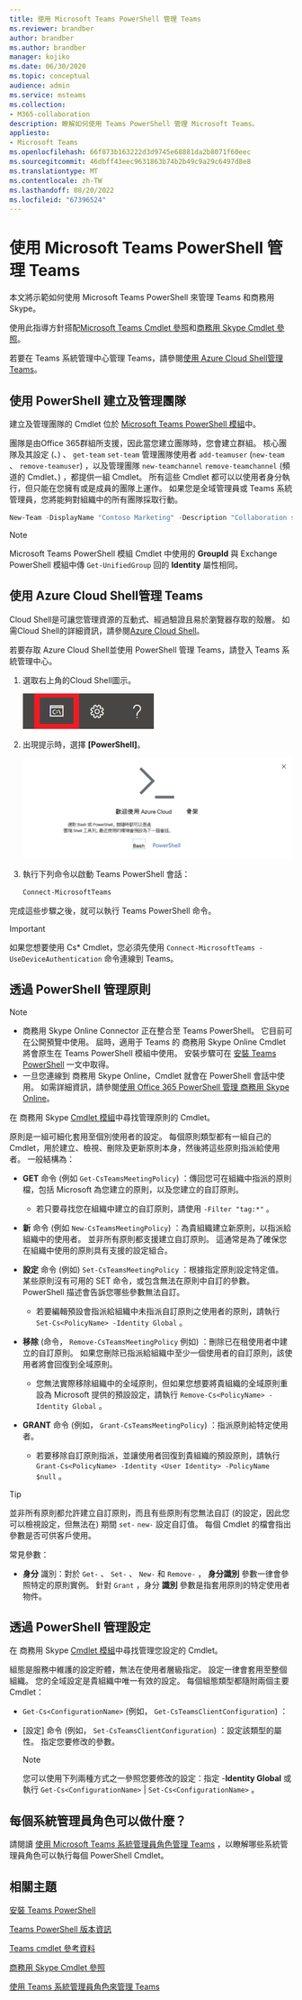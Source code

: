 ```yaml
---
title: 使用 Microsoft Teams PowerShell 管理 Teams
ms.reviewer: brandber
author: brandber
ms.author: brandber
manager: kojiko
ms.date: 06/30/2020
ms.topic: conceptual
audience: admin
ms.service: msteams
ms.collection:
- M365-collaboration
description: 瞭解如何使用 Teams PowerShell 管理 Microsoft Teams。
appliesto:
- Microsoft Teams
ms.openlocfilehash: 66f873b163222d3d9745e68881da2b8071f60eec
ms.sourcegitcommit: 46dbff43eec9631863b74b2b49c9a29c6497d8e8
ms.translationtype: MT
ms.contentlocale: zh-TW
ms.lasthandoff: 08/20/2022
ms.locfileid: "67396524"
---
```

# <a name="manage-teams-with-microsoft-teams-powershell"></a>使用 Microsoft Teams PowerShell 管理 Teams

本文將示範如何使用 Microsoft Teams PowerShell 來管理 Teams 和商務用 Skype。

使用此指導方針搭配[Microsoft Teams Cmdlet 參照](/powershell/teams/?view=teams-ps)和[商務用 Skype Cmdlet 參照](/powershell/skype/intro?view=skype-ps)。

若要在 Teams 系統管理中心管理 Teams，請參閱[使用 Azure Cloud Shell管理 Teams](#manage-teams-with-azure-cloud-shell)。

## <a name="create-and-manage-teams-using-powershell"></a>使用 PowerShell 建立及管理團隊

建立及管理團隊的 Cmdlet 位於 [Microsoft Teams PowerShell 模組](https://www.powershellgallery.com/packages/MicrosoftTeams/)中。

團隊是由Office 365群組所支援，因此當您建立團隊時，您會建立群組。 核心團隊及其設定 (、) 、 ``get-team`` ``set-team`` 管理團隊使用者 ``add-teamuser`` (``new-team`` 、 ``remove-teamuser``) ，以及管理團隊 ``new-teamchannel`` ``remove-teamchannel`` (頻道的 Cmdlet、) ，都提供一組 Cmdlet。 所有這些 Cmdlet 都可以以使用者身分執行，但只能在您擁有或是成員的團隊上運作。 如果您是全域管理員或 Teams 系統管理員，您將能夠對組織中的所有團隊採取行動。

```powershell
New-Team -DisplayName "Contoso Marketing" -Description "Collaboration space for Contoso's Marketing department"
```

> [!NOTE]
> Microsoft Teams PowerShell 模組 Cmdlet 中使用的 **GroupId** 與 Exchange PowerShell 模組中傳 ``Get-UnifiedGroup`` 回的 **Identity** 屬性相同。

## <a name="manage-teams-with-azure-cloud-shell"></a>使用 Azure Cloud Shell管理 Teams

Cloud Shell是可讓您管理資源的互動式、經過驗證且易於瀏覽器存取的殼層。 如需Cloud Shell的詳細資訊，請參閱[Azure Cloud Shell](/azure/cloud-shell/overview)。

若要存取 Azure Cloud Shell並使用 PowerShell 管理 Teams，請登入 Teams 系統管理中心。

1. 選取右上角的Cloud Shell圖示。

    ![含有 [Cloud Shell] 圖示的 Teams 系統管理中心標頭的螢幕擷取畫面。](media/cloud-shell-icon-select.png)

1. 出現提示時，選擇 **[PowerShell]**。

    ![Azure Cloud Shell提示的螢幕擷取畫面。](media/cloud-shell.png)

1. 執行下列命令以啟動 Teams PowerShell 會話：

    ```powershell
    Connect-MicrosoftTeams
    ```

完成這些步驟之後，就可以執行 Teams PowerShell 命令。

> [!IMPORTANT]
> 如果您想要使用 Cs* Cmdlet，您必須先使用 ``Connect-MicrosoftTeams -UseDeviceAuthentication`` 命令連線到 Teams。

## <a name="manage-policies-via-powershell"></a>透過 PowerShell 管理原則

> [!NOTE]
> - 商務用 Skype Online Connector 正在整合至 Teams PowerShell。 它目前可在公開預覽中使用。 屆時，適用于 Teams 的 商務用 Skype Online Cmdlet 將會原生在 Teams PowerShell 模組中使用。 安裝步驟可在 [安裝 Teams PowerShell](teams-powershell-install.md) 一文中取得。
> - 一旦您連線到 商務用 Skype Online，Cmdlet 就會在 PowerShell 會話中使用。 如需詳細資訊，請參閱[使用 Office 365 PowerShell 管理 商務用 Skype Online](/office365/enterprise/powershell/manage-skype-for-business-online-with-office-365-powershell)。

在 商務用 Skype [Cmdlet 模組](/powershell/module/teams)中尋找管理原則的 Cmdlet。

原則是一組可細化套用至個別使用者的設定。 每個原則類型都有一組自己的 Cmdlet，用於建立、檢視、刪除及更新原則本身，然後將這些原則指派給使用者。 一般結構為：

- **GET** 命令 (例如 ``Get-CsTeamsMeetingPolicy``) ：傳回您可在組織中指派的原則檔，包括 Microsoft 為您建立的原則，以及您建立的自訂原則。
  - 若只要尋找您在組織中建立的自訂原則，請使用 ``-Filter "tag:*"`` 。

- **新** 命令 (例如 ``New-CsTeamsMeetingPolicy``) ：為貴組織建立新原則，以指派給組織中的使用者。 並非所有原則都支援建立自訂原則。 這通常是為了確保您在組織中使用的原則具有支援的設定組合。

- **設定** 命令 (例如) ``Set-CsTeamsMeetingPolicy`` ：根據指定原則設定特定值。 某些原則沒有可用的 SET 命令，或包含無法在原則中自訂的參數。 PowerShell 描述會告訴您哪些參數無法自訂。
  - 若要編輯預設會指派給組織中未指派自訂原則之使用者的原則，請執行 ``Set-Cs<PolicyName> -Identity Global`` 。

- **移除** (命令， ``Remove-CsTeamsMeetingPolicy`` 例如) ：刪除已在租使用者中建立的自訂原則。 如果您刪除已指派給組織中至少一個使用者的自訂原則，該使用者將會回復到全域原則。
  - 您無法實際移除組織中的全域原則，但如果您想要將貴組織的全域原則重設為 Microsoft 提供的預設設定，請執行 ``Remove-Cs<PolicyName> -Identity Global`` 。

- **GRANT** 命令 (例如， ``Grant-CsTeamsMeetingPolicy``) ：指派原則給特定使用者。
  - 若要移除自訂原則指派，並讓使用者回復到貴組織的預設原則，請執行 ``Grant-Cs<PolicyName> -Identity <User Identity> -PolicyName $null`` 。

> [!TIP]
> 並非所有原則都允許建立自訂原則，而且有些原則有您無法自訂 (的設定，因此您可以檢視設定，但無法在) 期間 ``set-`` ``new-`` 設定自訂值。 每個 Cmdlet 的檔會指出參數是否可供客戶使用。

常見參數：

- **身分** 識別：對於 ``Get-`` 、 ``Set-`` 、 ``New-`` 和 ``Remove-`` ， **身分識別** 參數一律會參照特定的原則實例。 針對 ``Grant`` ，身分 **識別** 參數是指套用原則的特定使用者物件。

## <a name="manage-configurations-via-powershell"></a>透過 PowerShell 管理設定

在 商務用 Skype [Cmdlet 模組](/powershell/module/skype)中尋找管理您設定的 Cmdlet。

組態是服務中維護的設定貯體，無法在使用者層級指定。 設定一律會套用至整個組織。 您的全域設定是貴組織中唯一有效的設定。 每個組態類型都隨附兩個主要 Cmdlet：

- ``Get-Cs<ConfigurationName>`` (例如， ``Get-CsTeamsClientConfiguration``) ：

- [設定] 命令 (例如， ``Set-CsTeamsClientConfiguration``) ：設定該類型的屬性。 指定您要修改的參數。
    > [!NOTE]
    > 您可以使用下列兩種方式之一參照您要修改的設定：指定 -**Identity Global** 或執行 ``Get-Cs<ConfigurationName>``  |  ``Set-Cs<ConfigurationName>`` 。

## <a name="what-can-each-admin-role-do"></a>每個系統管理員角色可以做什麼？

請閱讀 [使用 Microsoft Teams 系統管理員角色管理 Teams](using-admin-roles.md) ，以瞭解哪些系統管理員角色可以執行每個 PowerShell Cmdlet。

## <a name="related-topics"></a>相關主題

[安裝 Teams PowerShell](teams-powershell-install.md)

[Teams PowerShell 版本資訊](teams-powershell-release-notes.md)

[Teams cmdlet 參考資料](/powershell/teams/?view=teams-ps)

[商務用 Skype Cmdlet 參照](/powershell/skype/intro?view=skype-ps)

[使用 Teams 系統管理員角色來管理 Teams](using-admin-roles.md)
